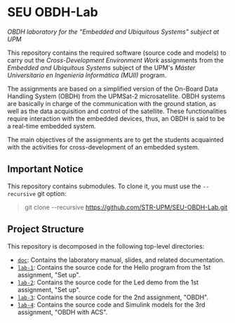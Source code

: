 # SEU OBDH-Lab
*OBDH laboratory for the "Embedded and Ubiquitous Systems" subject at UPM*

This repository contains the required software (source code and models)
to carry out the *Cross-Development Environment Work* assignments
from the *Embedded and Ubiquitous Systems* subject of the
UPM's *Máster Universitario en Ingeniería Informática (MUII)* program.

The assignments are based on a simplified version of the
On-Board Data Handling System (OBDH) from the UPMSat-2 microsatellite.
OBDH systems are basically in charge of the communication with the ground station,
as well as the data acquisition and control of the satellite.
These functionalities require interaction with the embedded devices,
thus, an OBDH is said to be a real-time embedded system.

The main objectives of the assignments are to get the students acquainted
with the activities for cross-development of an embedded system.

## Important Notice
This repository contains submodules. To clone it, you must use the `--recursive` git option:
> git clone --recursive https://github.com/STR-UPM/SEU-OBDH-Lab.git

## Project Structure
This repository is decomposed in the following top-level directories:
- [`doc`](./doc): Contains the laboratory manual, slides, and related documentation.
- [`lab-1`](./lab-1): Contains the source code for the Hello program from the 1st assignment, "Set up".
- [`lab-2`](./lab-2): Contains the source code for the Led demo from the 1st assignment, "Set up".
- [`lab-3`](./lab-3): Contains the source code for the 2nd assignment, "OBDH".
- [`lab-4`](./lab-4): Contains the source code and Simulink models for the 3rd assignment, "OBDH with ACS".
